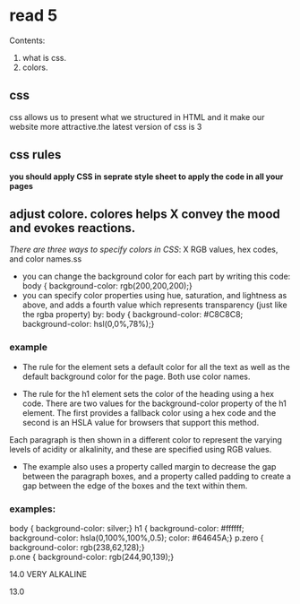 # read 5
Contents:
1. what is css.
2. colors.
## css 
css allows us to present what we structured in HTML and it make our website more attractive.the latest version of css is 3
## css rules
**you should apply CSS in seprate style sheet to apply the code in all your pages**

## adjust colore. colores helps  X convey the mood and evokes reactions.

*There are three ways to specify colors in CSS*:  X RGB values, hex codes, and color names.ss

* you can change the background color for each part by writing this code: body { background-color: rgb(200,200,200);}
* you can specify color properties using hue, saturation, and lightness as above, and adds a fourth value which represents transparency (just like the rgba property) by: body { background-color: #C8C8C8; background-color: hsl(0,0%,78%);} 

### example

* The rule for the <body> element sets a default color for all the text as well as the default background color for the page. Both use color names.

* The rule for the h1 element sets the color of the heading using a hex code. There are two values for the background-color property of the h1 element. The first provides a fallback color using a hex code and the second is an HSLA value for browsers that support this method.

Each paragraph is then shown in a different color to represent the varying levels of acidity or alkalinity, and these are specified using RGB values.

* The example also uses a property called margin to decrease the gap between the paragraph boxes, and a property called padding to create a gap between the edge of the boxes and the text within them.


 ### examples:
  body {    background-color: silver;}
  h1 {    background-color: #ffffff;    background-color: hsla(0,100%,100%,0.5);    color: #64645A;}
   p.zero {    background-color: rgb(238,62,128);}  
   p.one {    background-color: rgb(244,90,139);}
   <p class="fourteen">14.0 VERY ALKALINE</p> 
   <p class="thirteen">13.0</p